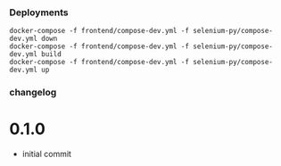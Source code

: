 ### Deployments 

```   
docker-compose -f frontend/compose-dev.yml -f selenium-py/compose-dev.yml down
docker-compose -f frontend/compose-dev.yml -f selenium-py/compose-dev.yml build
docker-compose -f frontend/compose-dev.yml -f selenium-py/compose-dev.yml up
```


### changelog

# 0.1.0

* initial commit
